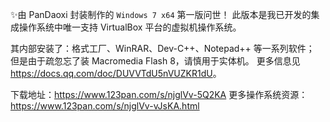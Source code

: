 ✨由 $\text{PanDaoxi}$ 封装制作的 `Windows 7 x64` 第一版问世！
此版本是我已开发的集成操作系统中唯一支持 $\text{VirtualBox}$ 平台的虚拟机操作系统。

其内部安装了：格式工厂、WinRAR、Dev-C++、Notepad++ 等一系列软件；
但是由于疏忽忘了装 Macromedia Flash 8，请慎用于实体机。
更多信息见 <https://docs.qq.com/doc/DUVVTdU5nVUZKR1dU>。

下载地址：<https://www.123pan.com/s/njglVv-5Q2KA>
更多操作系统资源：<https://www.123pan.com/s/njglVv-vJsKA.html>